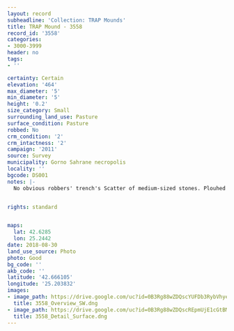 ```yaml
---
layout: record
subheadline: 'Collection: TRAP Mounds'
title: TRAP Mound - 3558
record_id: '3558'
categories:
- 3000-3999
header: no
tags:
- ''

certainty: Certain
elevation: '464'
max_diameter: '5'
min_diameter: '5'
height: '0.2'
size_category: Small
surrounding_land_use: Pasture
surface_condition: Pasture
robbed: No
crm_condition: '2'
crm_intactness: '2'
campaign: '2011'
source: Survey
municipality: Gorno Sahrane necropolis
locality: ''
bgcode: DS001
notes: |-
  No obvious robbers' trench's Scatter of medium-sized stones. Plouhed over. Damaged by agricultural activity.


rights: standard


maps:
  lat: 42.6285
  lon: 25.2442
date: 2018-08-30
land_use_source: Photo
photo: Good
bg_code: ''
akb_code: ''
latitude: '42.666105'
longitude: '25.203832'
images:
- image_path: https://drive.google.com/uc?id=0B3Rg88wZDQscYUFDb3RybVhyeDg
  title: 3558_Overview_SW.dng
- image_path: https://drive.google.com/uc?id=0B3Rg88wZDQscREpmUjE1cGtBM2s
  title: 3558_Detail_Surface.dng
---
```

